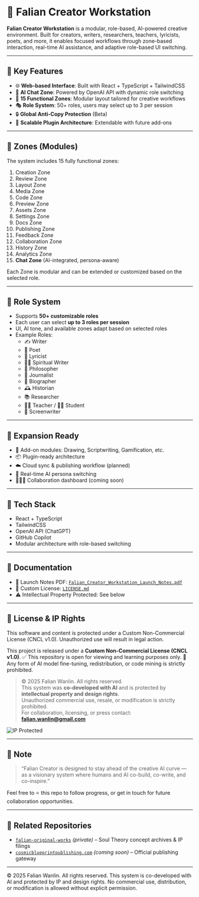 # 🌟 Falian Creator Workstation

**Falian Creator Workstation** is a modular, role-based, AI-powered creative environment. Built for creators, writers, researchers, teachers, lyricists, poets, and more, it enables focused workflows through zone-based interaction, real-time AI assistance, and adaptive role-based UI switching.

---

## 🔧 Key Features

- 🌐 **Web-based Interface**: Built with React + TypeScript + TailwindCSS
- 🧠 **AI Chat Zone**: Powered by OpenAI API with dynamic role switching
- 🧩 **15 Functional Zones**: Modular layout tailored for creative workflows
- 🎭 **Role System**: 50+ roles, users may select up to 3 per session
- 🔒 **Global Anti-Copy Protection** (Beta)
- 🔁 **Scalable Plugin Architecture**: Extendable with future add-ons

---

## 📁 Zones (Modules)

The system includes 15 fully functional zones:

1. Creation Zone
2. Review Zone
3. Layout Zone
4. Media Zone
5. Code Zone
6. Preview Zone
7. Assets Zone
8. Settings Zone
9. Docs Zone
10. Publishing Zone
11. Feedback Zone
12. Collaboration Zone
13. History Zone
14. Analytics Zone
15. **Chat Zone** (AI-integrated, persona-aware)

Each Zone is modular and can be extended or customized based on the selected role.

---

## 👤 Role System

- Supports **50+ customizable roles**
- Each user can select **up to 3 roles per session**
- UI, AI tone, and available zones adapt based on selected roles
- Example Roles:
  - ✍️ Writer
  - 🎤 Poet
  - 🎼 Lyricist
  - 🧘‍♀️ Spiritual Writer
  - 🧠 Philosopher
  - 📰 Journalist
  - 👤 Biographer
  - 🕰️ Historian
  - 📚 Researcher
  - 👨‍🏫 Teacher / 👩‍🎓 Student
  - 🎥 Screenwriter

---

## 🧬 Expansion Ready

- 🔧 Add-on modules: Drawing, Scriptwriting, Gamification, etc.
- 📦 Plugin-ready architecture
- ☁️ Cloud sync & publishing workflow (planned)
- 🔄 Real-time AI persona switching
- 🧑‍🤝‍🧑 Collaboration dashboard (coming soon)

---

## 🧰 Tech Stack
- React + TypeScript
- TailwindCSS
- OpenAI API (ChatGPT)
- GitHub Copilot
- Modular architecture with role-based switching

---

## 📄 Documentation

- 📘 Launch Notes PDF: [`Falian_Creator_Workstation_Launch_Notes.pdf`](./Falian_Creator_Workstation_Launch_Notes.pdf)
- 🔐 Custom License: [`LICENSE.md`](./LICENSE.md)
- ⚠️ Intellectual Property Protected: See below

---

## 🔐 License & IP Rights

This software and content is protected under a Custom Non-Commercial License (CNCL v1.0). Unauthorized use will result in legal action.

This project is released under a **Custom Non-Commercial License (CNCL v1.0)**.
✅ This repository is open for viewing and learning purposes only.
🚫 Any form of AI model fine-tuning, redistribution, or code mining is strictly prohibited.

> © 2025 Falian Wanlin. All rights reserved.  
> This system was **co-developed with AI** and is protected by **intellectual property and design rights**.  
> Unauthorized commercial use, resale, or modification is strictly prohibited.  
> For collaboration, licensing, or press contact: **falian.wanlin@gmail.com**

![IP Protected](https://user-images.githubusercontent.com/placeholder/ip-protection-badge.png)

---

## 📢 Note

> “Falian Creator is designed to stay ahead of the creative AI curve —  
> as a visionary system where humans and AI co-build, co-write, and co-inspire.”

Feel free to ⭐️ this repo to follow progress, or get in touch for future collaboration opportunities.

---

## 🔗 Related Repositories

- [`falian-original-works`](https://github.com/FalianWanlin/falian-original-works) *(private)* – Soul Theory concept archives & IP filings
- [`cosmicblueprintpublishing.com`](https://www.cosmicblueprintpublishing.com) *(coming soon)* – Official publishing gateway


---


© 2025 Falian Wanlin. All rights reserved.
This system is co-developed with AI and protected by IP and design rights.
No commercial use, distribution, or modification is allowed without explicit permission.
